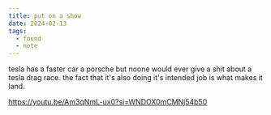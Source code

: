 ```yaml
---
title: put on a show
date: 2024-02-13
tags:
  - found
  - note
---
```


tesla has a faster car a porsche but noone would ever give a shit about a tesla drag race. the fact that it's also doing it's intended job is what makes it land.

https://youtu.be/Am3qNmL-ux0?si=WNDOX0mCMNj54b50
